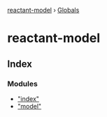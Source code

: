 [reactant-model](README.md) › [Globals](globals.md)

# reactant-model

## Index

### Modules

* ["index"](modules/_index_.md)
* ["model"](modules/_model_.md)
